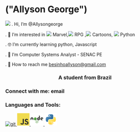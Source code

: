 # ("Allyson George")
<img src="https://i.gifer.com/origin/db/dbd2a4e8f3228a3d2d01e9b3ad180543_w200.gif" width="60px">
. Hi, I’m @Allysongeorge 

. 📎 I’m interested in  <img src="https://25.media.tumblr.com/022659e719b7af722c8fd9f0f6348547/tumblr_n11ui8BhNU1r8bj4ko1_500.gif" width="30px"> Marvel,<img src="https://media4.giphy.com/media/CWcebXJhflE64/200w.gif?cid=6c09b952jqqh2tpqzcf5i1s1fjwoxk4lrcj6b6r7nw2xyh2e&ep=v1_gifs_search&rid=200w.gif&ct=g" width="30px"> RPG ,<img src="https://24.media.tumblr.com/82de22713b2a1aabb887022dfe9f9c2f/tumblr_mh8yl4ojtP1rrsa2po1_500.gif" width="40px"> Cartoons, <img src="https://media1.giphy.com/media/KAq5w47R9rmTuvWOWa/giphy.gif?cid=6c09b952anp64irjw7zmbxcfhm3aspuzvb218ubool2jkn5y&ep=v1_internal_gif_by_id&rid=giphy.gif&ct=g" width="30px"> Python

. 🤓 I’m currently learning python, Javascript  

. 🗿 I’m Computer Systems Analyst - SENAC PE

. 🩻 How to reach me besinhoallyson@gmail.com


<h3 align="center">A student from Brazil</h3>

<h3 align="left">Connect with me: <a src="besinhoallyson@gmail.com" </a> email</h3>
<p align="left">
</p>

<h3 align="left">Languages and Tools:</h3>
<p align="left"> <a href="https://git-scm.com/" target="_blank" rel="noreferrer"> <img src="https://www.vectorlogo.zone/logos/git-scm/git-scm-icon.svg" alt="git" width="40" height="40"/> </a> <a href="https://developer.mozilla.org/en-US/docs/Web/JavaScript" target="_blank" rel="noreferrer"> <img src="https://raw.githubusercontent.com/devicons/devicon/master/icons/javascript/javascript-original.svg" alt="javascript" width="40" height="40"/> </a> <a href="https://nodejs.org" target="_blank" rel="noreferrer"> <img src="https://raw.githubusercontent.com/devicons/devicon/master/icons/nodejs/nodejs-original-wordmark.svg" alt="nodejs" width="40" height="40"/> </a> <a href="https://www.python.org" target="_blank" rel="noreferrer"> <img src="https://raw.githubusercontent.com/devicons/devicon/master/icons/python/python-original.svg" alt="python" width="40" height="40"/> </a> </p>



<!---
Allysongeorge/Allysongeorge is a ✨ special ✨ repository because its `README.md` (this file) appears on your GitHub profile.
You can click the Preview link to take a look at your changes.

<a href="" -> Esse só é mudar o link

--->
